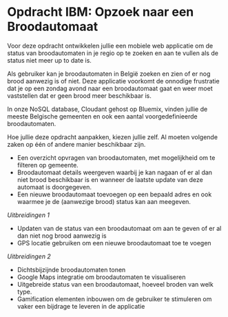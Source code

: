# Opdracht IBM: Opzoek naar een Broodautomaat
Voor deze opdracht ontwikkelen jullie een mobiele web applicatie om de status van broodautomaten in je regio op te zoeken en aan te vullen als de status niet meer up to date is. 

Als gebruiker kan je broodautomaten in België zoeken en zien of er nog brood aanwezig is of niet. 
Deze applicatie voorkomt de onnodige frustratie dat je op een zondag avond naar een broodautomaat gaat en weer moet vaststellen dat er geen brood meer beschikbaar is. 

In onze NoSQL database, Cloudant gehost op Bluemix, vinden jullie de meeste Belgische gemeenten en ook een aantal voorgedefinieerde broodautomaten.

Hoe jullie deze opdracht aanpakken, kiezen jullie zelf. Al moeten volgende zaken op één of andere manier beschikbaar zijn.
- Een overzicht opvragen van broodautomaten, met mogelijkheid om te filteren op gemeente. 
- Broodautomaat details weergeven waarbij je kan nagaan of er al dan niet brood beschikbaar is en wanneer de laatste update van deze automaat is doorgegeven.
- Een nieuwe broodautomaat toevoegen op een bepaald adres en ook waarmee je de (aanwezige brood) status kan aan meegeven.

*Uitbreidingen 1*
- Updaten van de status van een broodautomaat om aan te geven of er al dan niet nog brood aanwezig is
- GPS locatie gebruiken om een nieuwe broodautomaat toe te voegen

*Uitbreidingen 2*
- Dichtsbijzijnde broodautomaten tonen
- Google Maps integratie om broodautomaten te visualiseren
- Uitgebreide status van een broodautomaat, hoeveel broden van welk type.
- Gamification elementen inbouwen om de gebruiker te stimuleren om vaker een bijdrage te leveren in de applicatie
